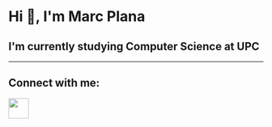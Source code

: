 # Hi 👋, I'm Marc Plana

## I'm currently studying Computer Science at UPC

---

## Connect with me:
<a href="https://www.linkedin.com/in/tu-usuario">
  <img src="https://github.com/user-attachments/assets/adcce794-cbf4-4ab4-97eb-b30a96147a1f" width="40" height="40"/>
</a>
